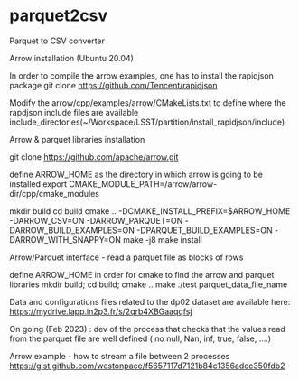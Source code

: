 # parquet2csv
Parquet to CSV converter

Arrow installation (Ubuntu 20.04)

In order to compile the arrow examples, one has to install the rapidjson package
git clone https://github.com/Tencent/rapidjson

Modify the arrow/cpp/examples/arrow/CMakeLists.txt to define where the rapdjson include files are available
include_directories(~/Workspace/LSST/partition/install_rapidjson/include)

Arrow & parquet libraries installation

git clone https://github.com/apache/arrow.git

define ARROW_HOME as the directory in which arrow is going to be installed
export CMAKE_MODULE_PATH=<blablabla>/arrow/arrow-dir/cpp/cmake_modules

mkdir build
cd build
cmake .. -DCMAKE_INSTALL_PREFIX=$ARROW_HOME -DARROW_CSV=ON -DARROW_PARQUET=ON -DARROW_BUILD_EXAMPLES=ON -DPARQUET_BUILD_EXAMPLES=ON -DARROW_WITH_SNAPPY=ON
make -j8
make install


Arrow/Parquet interface - read a parquet file as blocks of rows 

define ARROW_HOME in order for cmake to find the arrow and parquet libraries 
mkdir build; cd build;
cmake ..
make
./test parquet_data_file_name

Data and configurations files related to the dp02 dataset are available here: 
https://mydrive.lapp.in2p3.fr/s/2qrb4XBGaaqqfsj

On going (Feb 2023) : dev of the process that checks that the values read from the parquet file are well defined ( no null, Nan, inf, true, false, ....)

Arrow example - how to stream a file between 2 processes
https://gist.github.com/westonpace/f5657117d7121b84c1356adec350fdb2
